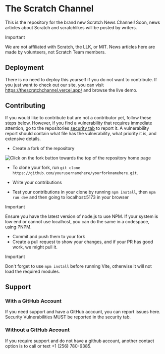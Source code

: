 # The Scratch Channel

This is the repository for the brand new Scratch News Channel! Soon, news articles about Scratch and scratchlikes will be posted by writers.


> [!IMPORTANT]
> We are not affiliated with Scratch, the LLK, or MIT. News articles here are made by volunteers, not Scratch Team members.

## Deployment

There is no need to deploy this yourself if you do not want to contribute. If you just want to check out our site, you can visit <https://thescratchchannel.vercel.app/> and browse the live demo.

## Contributing

If you would like to contribute but are not a contributor yet, follow these steps below.
However, if you find a vulnerability that requires immediate attention, go to the repositories [security tab](https://github.com/The-Scratch-Channel/the-scratch-channel.github.io/security) to report it. A vulnerability report should contain what file has the vulnerability, what priority it is, and extensive details.
- Create a fork of the repository

![Click on the fork button towards the top of the repository home page](https://u.cubeupload.com/SmartCat3/Screenshot2025041818.png)

- To clone your fork, run `git clone https://github.com/yourusernamehere/yourforknamehere.git`.

- Write your contributions
- Test your contributions in your clone by running `npm install`, then `npm run dev` and then going to localhost:5173 in your browser
> [!IMPORTANT]
>Ensure you have the latest version of node.js to use NPM. If your system is low end or cannot use localhost, you can do the same in a codespace, using PNPM.

- Commit and push them to your fork
- Create a pull request to show your changes, and if your PR has good work, we might pull it.

> [!IMPORTANT]
> Don't forget to use `npm install` before running Vite, otherwise it will not load the required modules.

## Support
### With a GitHub Account
If you need support and have a GitHub account, you can report issues here. Security Vulnerabilities MUST be reported in the security tab.
### Without a GitHub Account
If you require support and do not have a github account, another contact option is to call or text +1 (256) 780-6385.
